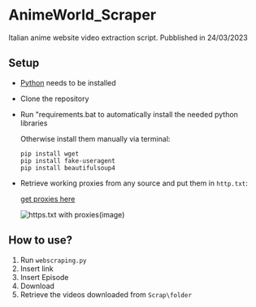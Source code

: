 # AnimeWorld_Scraper
Italian anime website video extraction script.
Pubblished in 24/03/2023

## Setup

+ [Python](https://www.python.org/downloads/) needs to be installed

+ Clone the repository

+ Run "requirements.bat to automatically install the needed python libraries

   Otherwise install them manually via terminal:
  ```
  pip install wget
  pip install fake-useragent
  pip install beautifulsoup4
  ```
+ Retrieve working proxies from any source and put them in `http.txt`:
  
    [get proxies here](https://raw.githubusercontent.com/clarketm/proxy-list/master/proxy-list-raw.txt)
    
    ![https.txt with proxies(image)](https://imgur.com/CyXjBg8)
## How to use?
1. Run `webscraping.py`
2. Insert link
3. Insert Episode
4. Download
5. Retrieve the videos downloaded from `Scrap\folder`

